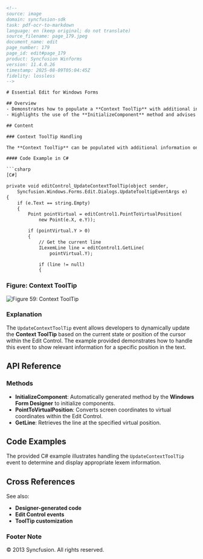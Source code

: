 ```html
<!--
source: image
domain: syncfusion-sdk
task: pdf-ocr-to-markdown
language: en (keep original; do not translate)
source_filename: page_179.jpeg
document_name: edit
page_number: 179
page_id: edit#page_179
product: Syncfusion Winforms
version: 11.4.0.26
timestamp: 2025-08-09T05:04:45Z
fidelity: lossless
-->

# Essential Edit for Windows Forms

## Overview
- Demonstrates how to populate a **Context ToolTip** with additional information by handling the `UpdateContextToolTip` event in an Edit Control.
- Highlights the use of the **InitializeComponent** method and advises extending functionality within the constructor after this call.

## Content

### Context ToolTip Handling

The **Context ToolTip** can be populated with additional information on the corresponding lexem by handling the `UpdateContextToolTip` event of the Edit Control.

#### Code Example in C#

```csharp
[C#]

private void editControl_UpdateContextToolTip(object sender,
    Syncfusion.Windows.Forms.Edit.Dialogs.UpdateTooltipEventArgs e)
{
    if (e.Text == string.Empty)
    {
        Point pointVirtual = editControl1.PointToVirtualPosition(
            new Point(e.X, e.Y));

        if (pointVirtual.Y > 0)
        {
            // Get the current line
            ILexemLine line = editControl1.GetLine(
                pointVirtual.Y);

            if (line != null)
            {
```

### Figure: Context ToolTip
![Figure 59: Context ToolTip](Context_ToolTip_Demo.png)

### Explanation
The `UpdateContextToolTip` event allows developers to dynamically update the **Context ToolTip** based on the current state or position of the cursor within the Edit Control. The example provided demonstrates how to handle this event to show relevant information for a specific position in the text.

## API Reference

### Methods
- **InitializeComponent**: Automatically generated method by the **Windows Form Designer** to initialize components.
- **PointToVirtualPosition**: Converts screen coordinates to virtual coordinates within the Edit Control.
- **GetLine**: Retrieves the line at the specified virtual position.

## Code Examples

The provided C# example illustrates handling the `UpdateContextToolTip` event to determine and display appropriate lexem information.

## Cross References

See also:
- **Designer-generated code**
- **Edit Control events**
- **ToolTip customization**

### Footer Note
© 2013 Syncfusion. All rights reserved.
```